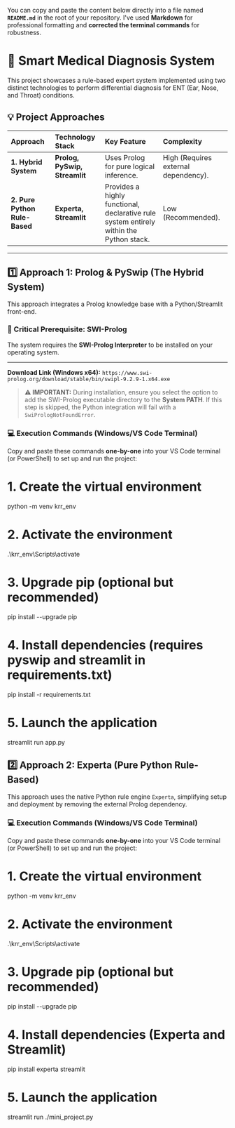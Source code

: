 You can copy and paste the content below directly into a file named **`README.md`** in the root of your repository. I've used **Markdown** for professional formatting and **corrected the terminal commands** for robustness.


# 🧠 Smart Medical Diagnosis System

This project showcases a rule-based expert system implemented using two distinct technologies to perform differential diagnosis for ENT (Ear, Nose, and Throat) conditions.

## 💡 Project Approaches

| Approach | Technology Stack | Key Feature | Complexity |
| :--- | :--- | :--- | :--- |
| **1. Hybrid System** | **Prolog, PySwip, Streamlit** | Uses Prolog for pure logical inference. | High (Requires external dependency). |
| **2. Pure Python Rule-Based** | **Experta, Streamlit** | Provides a highly functional, declarative rule system entirely within the Python stack. | Low (Recommended). |

---

## 1️⃣ Approach 1: Prolog & PySwip (The Hybrid System)

This approach integrates a Prolog knowledge base with a Python/Streamlit front-end.

### 🛑 Critical Prerequisite: SWI-Prolog

The system requires the **SWI-Prolog Interpreter** to be installed on your operating system.

****

**Download Link (Windows x64):**
`https://www.swi-prolog.org/download/stable/bin/swipl-9.2.9-1.x64.exe`

> **⚠️ IMPORTANT:** During installation, ensure you select the option to add the SWI-Prolog executable directory to the **System PATH**. If this step is skipped, the Python integration will fail with a `SwiPrologNotFoundError`.

### 💻 Execution Commands (Windows/VS Code Terminal)

Copy and paste these commands **one-by-one** into your VS Code terminal (or PowerShell) to set up and run the project:

# 1. Create the virtual environment
python -m venv krr_env 

# 2. Activate the environment
.\krr_env\Scripts\activate

# 3. Upgrade pip (optional but recommended)
pip install --upgrade pip 

# 4. Install dependencies (requires pyswip and streamlit in requirements.txt)
pip install -r requirements.txt

# 5. Launch the application
streamlit run app.py



## 2️⃣ Approach 2: Experta (Pure Python Rule-Based)

This approach uses the native Python rule engine `Experta`, simplifying setup and deployment by removing the external Prolog dependency.

### 💻 Execution Commands (Windows/VS Code Terminal)

Copy and paste these commands **one-by-one** into your VS Code terminal (or PowerShell) to set up and run the project:


# 1. Create the virtual environment
python -m venv krr_env 

# 2. Activate the environment
.\krr_env\Scripts\activate

# 3. Upgrade pip (optional but recommended)
pip install --upgrade pip 

# 4. Install dependencies (Experta and Streamlit)
pip install experta streamlit

# 5. Launch the application
streamlit run ./mini_project.py
